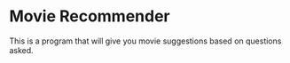 # Movie Recommender
This is a program that will give you movie suggestions based on questions asked.

